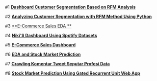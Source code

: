 #1 [**Dashboard Customer Segmentation Based on RFM Analysis**](https://public.tableau.com/app/profile/sandra.fitrie/viz/rfm_16634363143370/Dashboard1#1)


#2 [**Analyzing Customer Segmentation with RFM Method Using Python**](https://github.com/sandrafitrie/sales/blob/main/rfm_sales.ipynb)


#3 [**E-Commerce Sales EDA **](https://github.com/sandrafitrie/sales)

#4 [**Niki'S Dashboard Using Spotify Datasets**](https://public.tableau.com/app/profile/sandra.fitrie/viz/nikis_dashboard/Dashboard1)

#5  [**E-Commerce Sales Dashboard**](https://public.tableau.com/app/profile/sandra.fitrie/viz/sales_dash_16620982016530/Dashboard1)

#6 [**EDA and Stock Market Prediction**](https://github.com/sandrafitrie/EDA)


#7 [**Crawling Komentar Tweet Seputar Profesi Data**](https://github.com/sandrafitrie/data_twitter)

#8 [**Stock Market Prediction Using Gated Recurrent Unit Web App**](https://github.com/sandrafitrie/Forecasting_stockprice) 

